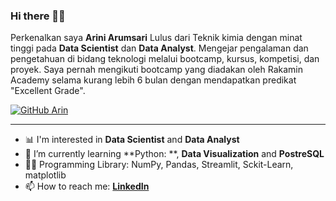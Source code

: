 ### Hi there 👋👒

Perkenalkan saya **Arini Arumsari** Lulus dari Teknik kimia dengan minat tinggi pada **Data Scientist** dan **Data Analyst**. Mengejar pengalaman dan pengetahuan di bidang teknologi melalui bootcamp, kursus, kompetisi, dan proyek. Saya pernah mengikuti bootcamp yang diadakan oleh Rakamin Academy selama kurang lebih 6 bulan dengan mendapatkan predikat "Excellent Grade".

[![GitHub Arin](https://img.shields.io/github/followers/ariniamsr?label=follow&style=social)](https://github.com/ariniamsr)

---

- 📊 I'm interested in  **Data Scientist** and **Data Analyst**
- 🌱 I’m currently learning **Python: **, **Data Visualization** and **PostreSQL**
- 👩‍💻 Programming Library: NumPy, Pandas, Streamlit, Sckit-Learn, matplotlib
- 📫 How to reach me:
  **[LinkedIn](https://www.linkedin.com/in/ariniarumsari/)**
